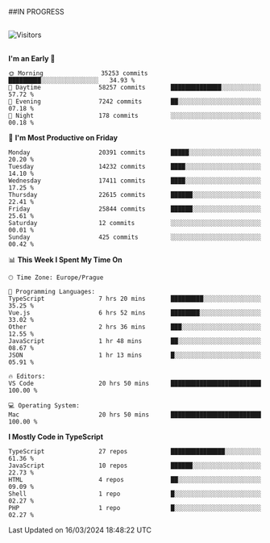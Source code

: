##IN PROGRESS
##
![Visitors](https://komarev.com/ghpvc/?username=petrbui&style=for-the-badge&label=Visitors+👀)



##
<!--
[![My GitHub stats](https://github-readme-stats.vercel.app/api?username=petrbui&theme=github_dark)](https://github.com/anuraghazra/github-readme-stats)

[![My wakatime stats](https://github-readme-stats.vercel.app/api/wakatime?username=petrbui&theme=github_dark)](https://github.com/anuraghazra/github-readme-stats)
-->
<!--START_SECTION:waka-->
**I'm an Early 🐤** 

```text
🌞 Morning                35253 commits       █████████░░░░░░░░░░░░░░░░   34.93 % 
🌆 Daytime                58257 commits       ██████████████░░░░░░░░░░░   57.72 % 
🌃 Evening                7242 commits        ██░░░░░░░░░░░░░░░░░░░░░░░   07.18 % 
🌙 Night                  178 commits         ░░░░░░░░░░░░░░░░░░░░░░░░░   00.18 % 
```
📅 **I'm Most Productive on Friday** 

```text
Monday                   20391 commits       █████░░░░░░░░░░░░░░░░░░░░   20.20 % 
Tuesday                  14232 commits       ████░░░░░░░░░░░░░░░░░░░░░   14.10 % 
Wednesday                17411 commits       ████░░░░░░░░░░░░░░░░░░░░░   17.25 % 
Thursday                 22615 commits       ██████░░░░░░░░░░░░░░░░░░░   22.41 % 
Friday                   25844 commits       ██████░░░░░░░░░░░░░░░░░░░   25.61 % 
Saturday                 12 commits          ░░░░░░░░░░░░░░░░░░░░░░░░░   00.01 % 
Sunday                   425 commits         ░░░░░░░░░░░░░░░░░░░░░░░░░   00.42 % 
```


📊 **This Week I Spent My Time On** 

```text
🕑︎ Time Zone: Europe/Prague

💬 Programming Languages: 
TypeScript               7 hrs 20 mins       █████████░░░░░░░░░░░░░░░░   35.25 % 
Vue.js                   6 hrs 52 mins       ████████░░░░░░░░░░░░░░░░░   33.02 % 
Other                    2 hrs 36 mins       ███░░░░░░░░░░░░░░░░░░░░░░   12.55 % 
JavaScript               1 hr 48 mins        ██░░░░░░░░░░░░░░░░░░░░░░░   08.67 % 
JSON                     1 hr 13 mins        █░░░░░░░░░░░░░░░░░░░░░░░░   05.91 % 

🔥 Editors: 
VS Code                  20 hrs 50 mins      █████████████████████████   100.00 % 

💻 Operating System: 
Mac                      20 hrs 50 mins      █████████████████████████   100.00 % 
```

**I Mostly Code in TypeScript** 

```text
TypeScript               27 repos            ███████████████░░░░░░░░░░   61.36 % 
JavaScript               10 repos            ██████░░░░░░░░░░░░░░░░░░░   22.73 % 
HTML                     4 repos             ██░░░░░░░░░░░░░░░░░░░░░░░   09.09 % 
Shell                    1 repo              █░░░░░░░░░░░░░░░░░░░░░░░░   02.27 % 
PHP                      1 repo              █░░░░░░░░░░░░░░░░░░░░░░░░   02.27 % 
```




 Last Updated on 16/03/2024 18:48:22 UTC
<!--END_SECTION:waka-->
